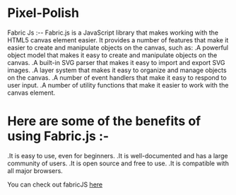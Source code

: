 # Pixel-Polish

Fabric Js :-- Fabric.js is a JavaScript library that makes working with the HTML5 canvas element easier. It provides a number of features that make it easier to create and manipulate objects on the canvas, such as:
.A powerful object model that makes it easy to create and manipulate objects on the canvas. 
.A built-in SVG parser that makes it easy to import and export SVG images. 
.A layer system that makes it easy to organize and manage objects on the canvas.
.A number of event handlers that make it easy to respond to user input. .A number of utility functions that make it easier to work with the canvas element.

 # Here are some of the benefits of using Fabric.js :-
.It is easy to use, even for beginners. 
.It is well-documented and has a large community of users. 
.It is open source and free to use. 
.It is compatible with all major browsers.

You can check out fabricJS <a href="https://fabricjs.com/">here</a>
